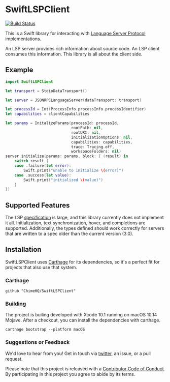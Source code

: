 # SwiftLSPClient

[![Build Status](https://travis-ci.org/ChimeHQ/SwiftLSPClient.svg?branch=master)](https://travis-ci.org/ChimeHQ/SwiftLSPClient)

This is a Swift library for interacting with [Language Server Protocol](https://microsoft.github.io/language-server-protocol/) implementations.

An LSP server provides rich information about source code. An LSP client consumes this information. This library is all about the client side.

## Example

```swift
import SwiftLSPClient

let transport = StdioDataTransport()

let server = JSONRPCLanguageServer(dataTransport: transport)

let processId = Int(ProcessInfo.processInfo.processIdentifier)
let capabilities = clientCapabilities

let params = InitalizeParams(processId: processId,
                             rootPath: nil,
                             rootURI: nil,
                             initializationOptions: nil,
                             capabilities: capabilities,
                             trace: Tracing.off,
                             workspaceFolders: nil)
server.initialize(params: params, block: { (result) in
    switch result {
    case .failure(let error):
        Swift.print("unable to initialize \(error)")
    case .success(let value):
        Swift.print("initialized \(value)")
    }
})
```

## Supported Features

The LSP [specification](https://microsoft.github.io/language-server-protocol/specification_) is large, and this library currently does not implement it all. Initialization, text synchronization, hover, and completions are supported. Additionally, the types defined should work correctly for servers that are written to a spec older than the current version (3.0).

## Installation

SwiftLSPClient uses [Carthage](https://github.com/Carthage/Carthage) for its dependencies, so it's a perfect fit for projects that also use that system.

### Carthage

```
github "ChimeHQ/SwiftLSPClient"
```

### Building

The project is builing developed with Xcode 10.1 running on macOS 10.14 Mojave. After a checkout, you can install the dependencies with carthage.

```
carthage bootstrap --platform macOS
```


### Suggestions or Feedback

We'd love to hear from you! Get in touch via [twitter](https://twitter.com/chimehq), an issue, or a pull request.

Please note that this project is released with a [Contributor Code of Conduct](CODE_OF_CONDUCT.md). By participating in this project you agree to abide by its terms.
